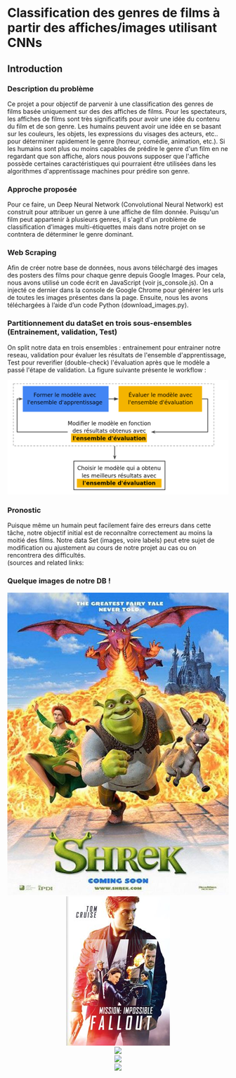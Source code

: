 # Classification des genres  de films à partir des affiches/images utilisant CNNs
## Introduction
### Description du problème 

Ce projet a pour objectif de parvenir à une classification des genres de films basée uniquement sur des des affiches de films.
Pour les spectateurs, les affiches de films sont très significatifs  pour avoir une idée du contenu du film et de son genre. Les humains peuvent avoir une idée en se basant sur les couleurs, les objets, les expressions du  visages des acteurs, etc.. pour déterminer rapidement le genre (horreur, comédie, animation, etc.).
Si les humains sont plus ou moins capables de prédire le genre d'un film en ne regardant que son affiche, alors nous pouvons supposer que l'affiche possède certaines caractéristiques qui pourraient être utilisées dans les algorithmes d'apprentissage machines pour prédire son genre.

### Approche proposée
Pour ce faire, un Deep Neural Network (Convolutional Neural Network) est construit pour attribuer un genre à une affiche de film donnée. Puisqu'un film peut appartenir à plusieurs genres, il s'agit d'un problème de classification d'images multi-étiquettes mais dans notre projet on se contntera de déterminer le genre dominant.

### Web Scraping 
Afin de créer notre base de données, nous avons téléchargé des images des posters des films pour chaque genre depuis Google Images. Pour cela, nous avons utilisé un code écrit en JavaScript (voir js_console.js). On a injecté ce dernier dans la console de Google Chrome pour générer les urls de toutes les images présentes dans la page. Ensuite, nous les avons téléchargées à l’aide d’un code Python (download_images.py).

### Partitionnement du dataSet en trois sous-ensembles (Entrainement, validation, Test)
On split notre data en trois ensembles :  entrainement pour entrainer notre reseau, validation pour évaluer les résultats de l'ensemble d'apprentissage, Test pour reverifier (double-check) l'évaluation après que le modèle a passé l'étape de validation. La figure suivante présente le  workflow :
<div align="center">
    <img src="img/Capture du 2021-03-23 04-08-53.png" />
</div>


### Pronostic
Puisque même un humain peut facilement faire des erreurs dans cette tâche, notre objectif initial est de reconnaître correctement au moins la moitié des films.
Notre data Set (images, voire labels) peut etre sujet de modification ou ajustement au cours de notre projet au cas ou on  rencontrera des difficultés.   
(sources and related links: 

### Quelque images de notre  DB !
<div align="center">
    <img src="img/00000000.jpg" />
</div>
<div align="center">
    <img src="img/00000001.jpg" />
</div>
<div align="center">
    <img src="img/00000006s.png" />
</div>
<div align="center">
    <img src="img/000000013.png" />
</div>
<div align="center">
    <img src="img/00000034.png" />
</div>

